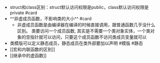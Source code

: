 - struct和class区别：struct默认访问权限是public，class默认访问权限是private #card
- ^^非虚成员函数，不影响类的大小^^ #card
	- 非虚成员函数是由编译器在编译的时候直接调用，跟普通函数几乎没什么区别。 类要访问一个成员函数, 其实是不需要一个类对象实体，一个类对象的空指针就可以访问，只要这个成员函数不访问类成员变量就可以
- 类模版可以定义静态成员，静态成员在类外部要加以声明 #模版 #静态
- [[宏和内联函数的区别]]
- [[继承中的虚函数]]